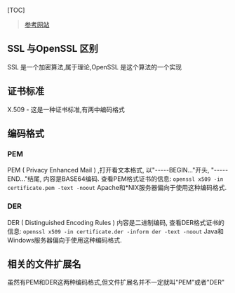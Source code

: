 [TOC]

> [参考网站](http://www.cnblogs.com/guogangj/p/4118605.html)

## SSL 与OpenSSL 区别
SSL 是一个加密算法,属于理论,OpenSSL 是这个算法的一个实现

## 证书标准
X.509 - 这是一种证书标准,有两中编码格式

## 编码格式

### PEM

PEM ( Privacy Enhanced Mail ) ,打开看文本格式,
以"-----BEGIN..."开头, "-----END..."结尾,
内容是BASE64编码.
查看PEM格式证书的信息:
`openssl x509 -in certificate.pem -text -noout`
Apache和*NIX服务器偏向于使用这种编码格式.

### DER

DER ( Distinguished Encoding Rules ) 
内容是二进制编码,
查看DER格式证书的信息:
`openssl x509 -in certificate.der -inform der -text -noout`
Java和Windows服务器偏向于使用这种编码格式.

## 相关的文件扩展名
虽然有PEM和DER这两种编码格式,但文件扩展名并不一定就叫"PEM"或者"DER"

### 